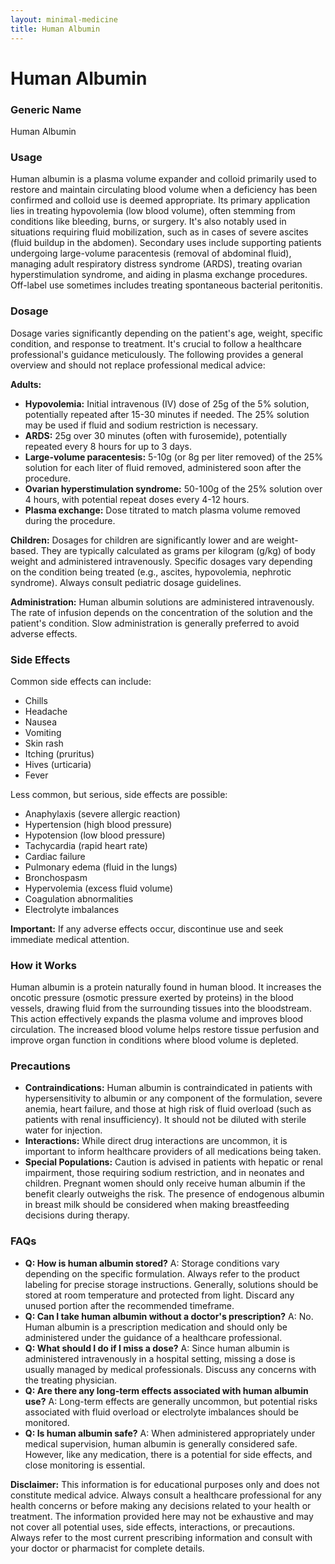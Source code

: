 ```yaml
---
layout: minimal-medicine
title: Human Albumin
---
```


# Human Albumin
### Generic Name
Human Albumin

### Usage
Human albumin is a plasma volume expander and colloid primarily used to restore and maintain circulating blood volume when a deficiency has been confirmed and colloid use is deemed appropriate.  Its primary application lies in treating hypovolemia (low blood volume), often stemming from conditions like bleeding, burns, or surgery.  It's also notably used in situations requiring fluid mobilization, such as in cases of severe ascites (fluid buildup in the abdomen).  Secondary uses include supporting patients undergoing large-volume paracentesis (removal of abdominal fluid), managing adult respiratory distress syndrome (ARDS), treating ovarian hyperstimulation syndrome, and aiding in plasma exchange procedures.  Off-label use sometimes includes treating spontaneous bacterial peritonitis.


### Dosage
Dosage varies significantly depending on the patient's age, weight, specific condition, and response to treatment.  It's crucial to follow a healthcare professional's guidance meticulously.  The following provides a general overview and should not replace professional medical advice:

**Adults:**

* **Hypovolemia:**  Initial intravenous (IV) dose of 25g of the 5% solution, potentially repeated after 15-30 minutes if needed.  The 25% solution may be used if fluid and sodium restriction is necessary.
* **ARDS:** 25g over 30 minutes (often with furosemide), potentially repeated every 8 hours for up to 3 days.
* **Large-volume paracentesis:** 5-10g (or 8g per liter removed) of the 25% solution for each liter of fluid removed, administered soon after the procedure.
* **Ovarian hyperstimulation syndrome:** 50-100g of the 25% solution over 4 hours, with potential repeat doses every 4-12 hours.
* **Plasma exchange:** Dose titrated to match plasma volume removed during the procedure.

**Children:** Dosages for children are significantly lower and are weight-based. They are typically calculated as grams per kilogram (g/kg) of body weight and administered intravenously. Specific dosages vary depending on the condition being treated (e.g., ascites, hypovolemia, nephrotic syndrome). Always consult pediatric dosage guidelines.


**Administration:** Human albumin solutions are administered intravenously. The rate of infusion depends on the concentration of the solution and the patient's condition.  Slow administration is generally preferred to avoid adverse effects.


### Side Effects
Common side effects can include:

* Chills
* Headache
* Nausea
* Vomiting
* Skin rash
* Itching (pruritus)
* Hives (urticaria)
* Fever

Less common, but serious, side effects are possible:

* Anaphylaxis (severe allergic reaction)
* Hypertension (high blood pressure)
* Hypotension (low blood pressure)
* Tachycardia (rapid heart rate)
* Cardiac failure
* Pulmonary edema (fluid in the lungs)
* Bronchospasm
* Hypervolemia (excess fluid volume)
* Coagulation abnormalities
* Electrolyte imbalances


**Important:** If any adverse effects occur, discontinue use and seek immediate medical attention.


### How it Works
Human albumin is a protein naturally found in human blood.  It increases the oncotic pressure (osmotic pressure exerted by proteins) in the blood vessels, drawing fluid from the surrounding tissues into the bloodstream. This action effectively expands the plasma volume and improves blood circulation. The increased blood volume helps restore tissue perfusion and improve organ function in conditions where blood volume is depleted.


### Precautions
* **Contraindications:** Human albumin is contraindicated in patients with hypersensitivity to albumin or any component of the formulation, severe anemia, heart failure, and those at high risk of fluid overload (such as patients with renal insufficiency).  It should not be diluted with sterile water for injection.
* **Interactions:** While direct drug interactions are uncommon,  it is important to inform healthcare providers of all medications being taken.
* **Special Populations:**  Caution is advised in patients with hepatic or renal impairment, those requiring sodium restriction, and in neonates and children.  Pregnant women should only receive human albumin if the benefit clearly outweighs the risk. The presence of endogenous albumin in breast milk should be considered when making breastfeeding decisions during therapy.

### FAQs

* **Q: How is human albumin stored?** A:  Storage conditions vary depending on the specific formulation. Always refer to the product labeling for precise storage instructions.  Generally, solutions should be stored at room temperature and protected from light.  Discard any unused portion after the recommended timeframe.
* **Q: Can I take human albumin without a doctor's prescription?** A: No. Human albumin is a prescription medication and should only be administered under the guidance of a healthcare professional.
* **Q:  What should I do if I miss a dose?** A: Since human albumin is administered intravenously in a hospital setting, missing a dose is usually managed by medical professionals. Discuss any concerns with the treating physician.
* **Q: Are there any long-term effects associated with human albumin use?** A: Long-term effects are generally uncommon, but potential risks associated with fluid overload or electrolyte imbalances should be monitored.
* **Q: Is human albumin safe?** A: When administered appropriately under medical supervision, human albumin is generally considered safe. However,  like any medication, there is a potential for side effects, and close monitoring is essential.

**Disclaimer:** This information is for educational purposes only and does not constitute medical advice. Always consult a healthcare professional for any health concerns or before making any decisions related to your health or treatment.  The information provided here may not be exhaustive and may not cover all potential uses, side effects, interactions, or precautions. Always refer to the most current prescribing information and consult with your doctor or pharmacist for complete details.
